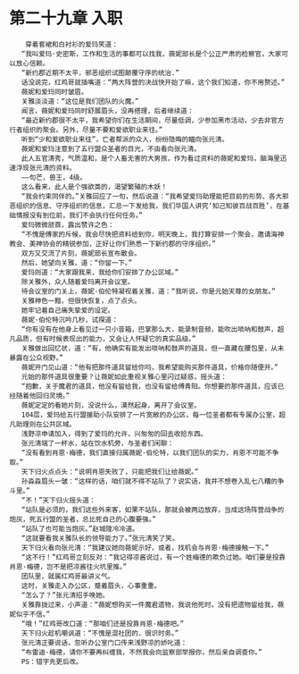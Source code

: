 # 第二十九章 入职
        穿着套裙和白衬衫的爱玛笑道：
       “我叫爱玛·史密斯，工作和生活的事都可以找我，薇妮部长是个公正严肃的检察官，大家可以放心信赖。
       “新约郡近期不太平，邪恶组织试图颠覆守序的统治.”
       话没说完，红鸡哥就插嘴道：“两大阵营的决战快开始了嘛，这个我们知道，你不用赘述。”
       薇妮和爱玛同时皱眉。
       关雅淡淡道：“这位是我们团队的火魔。”
       闻言，薇妮和爱玛同时舒展眉头，没再搭理，后者继续道：
       “最近新约郡很不太平，我希望你们在生活期间，尽量低调，少参加黑市活动，少去非官方行者组织的聚会。另外，尽量不要和爱欲职业来往。”
       听到“少和爱欲职业来往”，亡者帮派的众人，纷纷隐晦的瞄向张元清。
       薇妮和爱玛注意到了五行盟众圣者的目光，不由看向张元清。
       此人五官清秀，气质温和，是个人畜无害的大男孩，作为看过资料的薇妮和爱玛，脑海里迅速浮现张元清的资料。
       ——句芒，兽王，4级。
       这么看来，此人是个强欲类的，渴望繁殖的木妖！
       “我会约束同伴的。”关雅回应了一句，然后说道：“我希望爱玛助理能把目前的形势、各大邪恶组织的信息、守序组织的信息，汇总一下发给我，我们华国人讲究‘知己知彼百战百胜’，在基础情报没有到位前，我们不会执行任何任务。”
       爱玛微微颔首，露出赞许之色：
       “不愧是傅家的斥候，我会尽快把资料给到你，明天晚上，我打算安排一个聚会，邀请海神教会、美神协会的精锐参加，正好让你们熟悉一下新约郡的守序组织。”
       双方又交流了片刻，薇妮部长宣布散会。
       然后，她望向关雅，道：“你留一下。”
       爱玛则道：“大家跟我来，我给你们安排了办公区域。”
       除关雅外，众人随着爱玛离开会议室。
       待会议室的门关上，薇妮·伯伦特凝视着关雅，道：“我听说，你是元始天尊的女朋友。”
       关雅神色一黯，但很快恢复，点了点头。
       她牢记着自己痛失挚爱的设定。
       薇妮·伯伦特沉吟几秒，试探道：
       “你有没有在他身上看见过一只小音箱，巴掌那么大，能录制音频，能吹出唢呐和鼓声，超凡品质，但有时候表现出的能力，又会让人怀疑它的真实品级。”
       关雅做出回忆状，道：“有，他确实有能发出唢呐和鼓声的道具，但一直藏在腰包里，从未暴露在公众视野。”
       薇妮开门见山道：“他有把那件道具留给你吗，我希望能购买那件道具，价格你随便开。”
       元始的那件道具很重要？让薇妮如此重视关雅心里闪过疑惑，摇头道：
       “抱歉，关于魔君的道具，他没有留给我，也没有留给傅青阳。你想要的那件道具，应该已经随着他回归灵境。”
       薇妮定定的看她片刻，没说什么，漠然起身，离开了会议室。
       104层，爱玛给五行盟援助小队安排了一片宽敞的办公区，每一位圣者都有专属办公室，超凡助理则在公共区域。
       浅野凉申请加入，得到了爱玛的允许，兴匆匆的回去收拾东西。
       张元清端了一杯水，站在饮水机旁，与圣者们闲聊：
       “没有看到肖恩·梅德，我们直接归属薇妮·伯伦特，以我们团队的实力，肖恩不可能不争取。”
       天下归火点点头：“说明肖恩失败了，只能把我们让给薇妮。”
       孙淼淼眉头一皱：“这样的话，咱们就不得不站队了？说实话，我并不想卷入乱七八糟的争斗里。”
       “不！”天下归火摇头道：
       “站队是必须的，我们这些外来客，如果不站队，那就会被两边放弃，当成这场阵营战争的炮灰，死五行盟的圣者，总比死自己的心腹要强。”
       “站队了也可能当炮灰。”赵城隍冷冷道。
       “这就要看我关雅队长的领导能力了。”张元清笑了笑。
       天下归火看向张元清：“我建议她向薇妮示好，或者，找机会与肖恩·梅德接触一下。”
       “这不行！”红鸡哥立刻反对：“我记得凉酱说过，有一个姓梅德的欺负过她。咱们要是投靠肖恩·梅德，岂不是把凉酱往火坑里推。”
       团队里，就属红鸡哥最讲义气。
       这时，关雅走入办公区，蹙着眉头，心事重重。
       “怎么了？”张元清招手唤她。
       关雅靠拢过来，小声道：“薇妮想购买一件魔君遗物，我说他死时，没有把遗物留给我，薇妮似乎不信。”
       “哦！”红鸡哥改口道：“那咱们还是投靠肖恩·梅德吧。”
       天下归火趁机嘲讽道：“不愧是混社团的，很识时务。”
       张元清正要说话，忽听办公室门口传来浅野凉的娇叱道：
       “布雷迪·梅德，请你不要再纠缠我，不然我会向监察部举报你，然后亲自调查你。”
       PS：错字先更后改。
